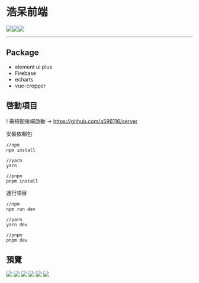# 浩呆前端

<img src='https://img.shields.io/badge/3.2.33-vue-green'></img><img src='https://img.shields.io/badge/2.0.13-pinia-yellowgreen'></img><img src='https://img.shields.io/badge/4.0.14-vueRouter-blue'></img>


<!-- <img align= "right" src='./public/img/logo.png' alt='haodai' style='width:200px;'/>
<br><br><br><br> -->

<!-- ### 網站：[https://haodai.tw](https://haodai.tw)

### 後台：[https://haodai.tw/admin](https://haodai.tw/admin)

### 蠟筆小新：[https://haodai.tw/xio](https://haodai.tw/xio) -->

---

## Package

- element ui plus
- Firebase
- echarts
- vue-cropper

## 啓動項目
! 需搭配後端啟動 -> https://github.com/a596116/server

安裝依賴包

```
//npm
npm install

//yarn 
yarn 

//pnpm
pnpm install
```
運行項目

```
//npm
npm run dev

//yarn 
yarn dev 

//pnpm
pnpm dev
```

## 預覽

<img src="https://upload.cc/i1/2022/07/01/JrSU73.png"/>
<img src="https://upload.cc/i1/2022/07/01/mvOEhY.png"/>
<img src="https://upload.cc/i1/2022/07/01/htNwfT.png"/>
<img src="https://upload.cc/i1/2022/07/01/sL9vmz.png"/>
<img src="https://upload.cc/i1/2022/07/01/JbmMG7.png"/>
<img src="https://upload.cc/i1/2022/07/01/Fu19Jr.png"/>